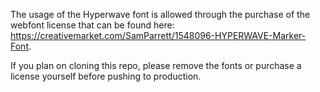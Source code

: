 The usage of the Hyperwave font is allowed through the purchase of the webfont license that can be found here: https://creativemarket.com/SamParrett/1548096-HYPERWAVE-Marker-Font.

If you plan on cloning this repo, please remove the fonts or purchase a license yourself before pushing to production. 